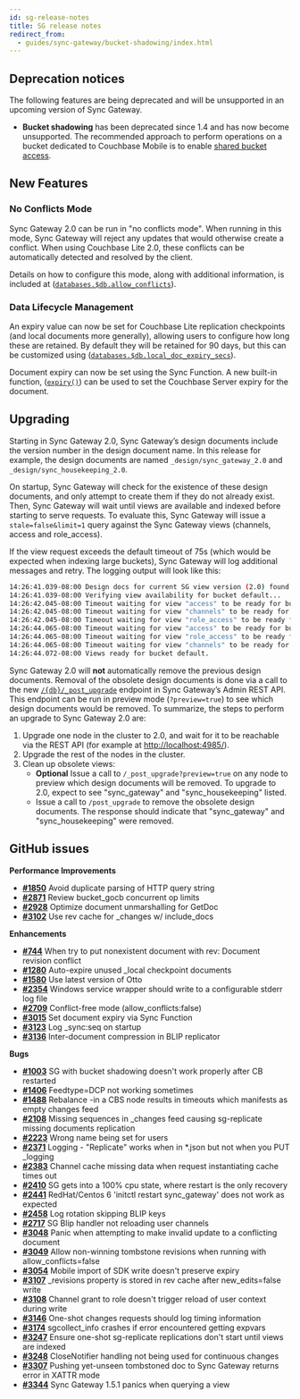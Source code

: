 ```yaml
---
id: sg-release-notes
title: SG release notes
redirect_from:
  - guides/sync-gateway/bucket-shadowing/index.html
---
```


## Deprecation notices

The following features are being deprecated and will be unsupported in an upcoming version of Sync Gateway.

- **Bucket shadowing** has been deprecated since 1.4 and has now become unsupported. The recommended approach to perform operations on a bucket dedicated to Couchbase Mobile is to enable [shared bucket access](../../../guides/sync-gateway/shared-bucket-access.html).

## New Features

### No Conflicts Mode

Sync Gateway 2.0 can be run in "no conflicts mode". When running in this mode, Sync Gateway will reject any updates that would otherwise create a conflict.  When using Couchbase Lite 2.0, these conflicts can be automatically detected and resolved by the client.

Details on how to configure this mode, along with additional information, is included at ([`databases.$db.allow_conflicts`](../../../guides/sync-gateway/config-properties/index.html#2.0/databases-foo_db-allow_conflicts)).

### Data Lifecycle Management

An expiry value can now be set for Couchbase Lite replication checkpoints (and local documents more generally), allowing users to configure how long these are retained. By default they will be retained for 90 days, but this can be customized using  ([`databases.$db.local_doc_expiry_secs`](../../../guides/sync-gateway/config-properties/index.html#2.0/databases-foo_db-local_doc_expiry_secs)).

Document expiry can now be set using the Sync Function. A new built-in function, ([`expiry()`](../../../guides/sync-gateway/sync-function-api-guide/index.html#expiry)) can be used to set the Couchbase Server expiry for the document.

## Upgrading

Starting in Sync Gateway 2.0, Sync Gateway’s design documents include the version number in the design document name. In this release for example, the design documents are named `_design/sync_gateway_2.0` and `_design/sync_housekeeping_2.0`.

On startup, Sync Gateway will check for the existence of these design documents, and only attempt to create them if they do not already exist. Then, Sync Gateway will wait until views are available and indexed before starting to serve requests. To evaluate this, Sync Gateway will issue a `stale=false&limit=1` query against the Sync Gateway views (channels, access and role_access).

If the view request exceeds the default timeout of 75s (which would be expected when indexing large buckets), Sync Gateway will log additional messages and retry. The logging output will look like this:

```bash
14:26:41.039-08:00 Design docs for current SG view version (2.0) found.
14:26:41.039-08:00 Verifying view availability for bucket default...
14:26:42.045-08:00 Timeout waiting for view "access" to be ready for bucket "default" - retrying...
14:26:42.045-08:00 Timeout waiting for view "channels" to be ready for bucket "default" - retrying...
14:26:42.045-08:00 Timeout waiting for view "role_access" to be ready for bucket "default" - retrying...
14:26:44.065-08:00 Timeout waiting for view "access" to be ready for bucket "default" - retrying...
14:26:44.065-08:00 Timeout waiting for view "role_access" to be ready for bucket "default" - retrying...
14:26:44.065-08:00 Timeout waiting for view "channels" to be ready for bucket "default" - retrying...
14:26:44.072-08:00 Views ready for bucket default.
```

Sync Gateway 2.0 will **not** automatically remove the previous design documents. Removal of the obsolete design documents is done via a call to the new  [`/{db}/_post_upgrade`](../admin-rest-api/index.html#/server/post__post_upgrade) endpoint in Sync Gateway’s Admin REST API. This endpoint can be run in preview mode (`?preview=true`) to see which design documents would be removed. To summarize, the steps to perform an upgrade to Sync Gateway 2.0 are:

1. Upgrade one node in the cluster to 2.0, and wait for it to be reachable via the REST API (for example at [http://localhost:4985/](http://localhost:4985/)).
2. Upgrade the rest of the nodes in the cluster.
3. Clean up obsolete views:
	- **Optional** Issue a call to `/_post_upgrade?preview=true` on any node to preview which design documents will be removed. To upgrade to 2.0, expect to see "sync_gateway" and "sync_housekeeping" listed.
	- Issue a call to `/post_upgrade` to remove the obsolete design documents. The response should indicate that "sync_gateway" and "sync_housekeeping" were removed.

## GitHub issues

__Performance Improvements__

- [__#1850__](https://github.com/couchbase/sync_gateway/issues/1850) Avoid duplicate parsing of HTTP query string
- [__#2871__](https://github.com/couchbase/sync_gateway/issues/2871) Review bucket_gocb concurrent op limits
- [__#2928__](https://github.com/couchbase/sync_gateway/issues/2928) Optimize document unmarshalling for GetDoc
- [__#3102__](https://github.com/couchbase/sync_gateway/issues/3102) Use rev cache for _changes w/ include_docs

__Enhancements__

- [__#744__](https://github.com/couchbase/sync_gateway/issues/744) When try to put nonexistent document with rev: Document revision conflict
- [__#1280__](https://github.com/couchbase/sync_gateway/issues/1280) Auto-expire unused _local checkpoint documents 
- [__#1580__](https://github.com/couchbase/sync_gateway/issues/1580) Use latest version of Otto
- [__#2354__](https://github.com/couchbase/sync_gateway/issues/2354) Windows service wrapper should write to a configurable stderr log file
- [__#2709__](https://github.com/couchbase/sync_gateway/issues/2709) Conflict-free mode (allow_conflicts:false)
- [__#3015__](https://github.com/couchbase/sync_gateway/issues/3015) Set document expiry via Sync Function
- [__#3123__](https://github.com/couchbase/sync_gateway/issues/3123) Log _sync:seq on startup
- [__#3136__](https://github.com/couchbase/sync_gateway/issues/3136) Inter-document compression in BLIP replicator

__Bugs__

- [__#1003__](https://github.com/couchbase/sync_gateway/issues/1003) SG with bucket shadowing doesn't work properly after CB restarted
- [__#1406__](https://github.com/couchbase/sync_gateway/issues/1406) Feedtype=DCP not working sometimes
- [__#1488__](https://github.com/couchbase/sync_gateway/issues/1488) Rebalance -in a CBS node results in timeouts which manifests as empty changes feed
- [__#2108__](https://github.com/couchbase/sync_gateway/issues/2108) Missing sequences in _changes feed causing sg-replicate missing documents replication
- [__#2223__](https://github.com/couchbase/sync_gateway/issues/2223) Wrong name being set for users
- [__#2371__](https://github.com/couchbase/sync_gateway/issues/2371) Logging - "Replicate" works when in *.json but not when you PUT _logging
- [__#2383__](https://github.com/couchbase/sync_gateway/issues/2383) Channel cache missing data when request instantiating cache times out
- [__#2410__](https://github.com/couchbase/sync_gateway/issues/2410) SG gets into a 100% cpu state, where restart is the only recovery
- [__#2441__](https://github.com/couchbase/sync_gateway/issues/2441) RedHat/Centos 6 'initctl restart sync_gateway' does not work as expected
- [__#2458__](https://github.com/couchbase/sync_gateway/issues/2458) Log rotation skipping BLIP keys
- [__#2717__](https://github.com/couchbase/sync_gateway/issues/2717) SG Blip handler not reloading user channels
- [__#3048__](https://github.com/couchbase/sync_gateway/issues/3048) Panic when attempting to make invalid update to a conflicting document
- [__#3049__](https://github.com/couchbase/sync_gateway/issues/3049) Allow non-winning tombstone revisions when running with allow_conflicts=false
- [__#3054__](https://github.com/couchbase/sync_gateway/issues/3054) Mobile import of SDK write doesn't preserve expiry
- [__#3107__](https://github.com/couchbase/sync_gateway/issues/3107) _revisions property is stored in rev cache after new_edits=false write
- [__#3108__](https://github.com/couchbase/sync_gateway/issues/3108) Channel grant to role doesn't trigger reload of user context during write
- [__#3146__](https://github.com/couchbase/sync_gateway/issues/3146) One-shot changes requests should log timing information
- [__#3174__](https://github.com/couchbase/sync_gateway/issues/3174) sgcollect_info crashes if error encountered getting expvars
- [__#3247__](https://github.com/couchbase/sync_gateway/issues/3247) Ensure one-shot sg-replicate replications don't start until views are indexed
- [__#3248__](https://github.com/couchbase/sync_gateway/issues/3248) CloseNotifier handling not being used for continuous changes
- [__#3307__](https://github.com/couchbase/sync_gateway/issues/3307) Pushing yet-unseen tombstoned doc to Sync Gateway returns error in XATTR mode
- [__#3344__](https://github.com/couchbase/sync_gateway/issues/3344) Sync Gateway 1.5.1 panics when querying a view

